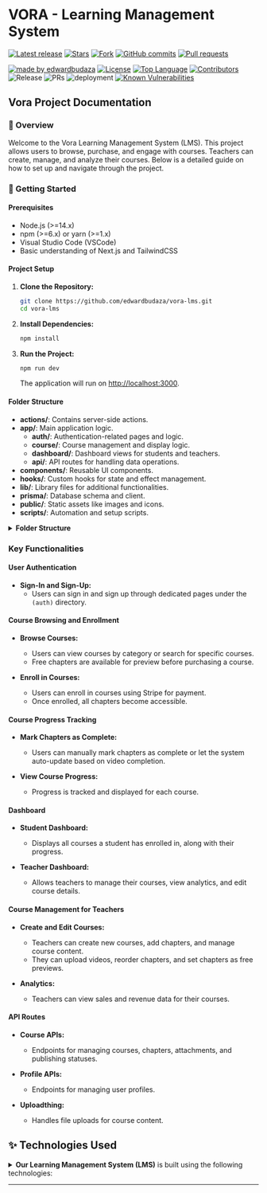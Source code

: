 # VORA - Learning Management System

<!-- GitHub badges -->

[![Latest release](https://img.shields.io/github/v/release/edwardbudaza/vora-lms?label=Latest%20release&style=social)](https://github.com/edwardbudaza/vora-lms/releases/tag/v0.1.0)
[![Stars](https://img.shields.io/github/stars/edwardbudaza/vora-lms?style=social)](https://github.com/edwardbudaza/vora-lms/stargazers)
[![Fork](https://img.shields.io/github/forks/edwardbudaza/vora-lms?style=social)](https://github.com/edwardbudaza/vora-lms/forks)
[![GitHub commits](https://img.shields.io/github/commit-activity/t/edwardbudaza/vora-lms?style=social&logo=github)](https://github.com/edwardbudaza/vora-lms/commits)
[![Pull requests](https://img.shields.io/github/issues-pr/edwardbudaza/vora-lms?style=social&logo=github)](https://github.com/edwardbudaza/vora-lms/pulls)

[![made by edwardbudaza](https://custom-icon-badges.demolab.com/badge/made%20by%20-edwardbudaza-556bf2?logo=github&logoColor=white&labelColor=101827)](https://github.com/edwardbudaza)
[![License](https://img.shields.io/github/license/edwardbudaza/vora-lms?color=dddddd&labelColor=000000)](https://github.com/edwardbudaza/vora-lms/blob/main/LICENSE)
[![Top Language](https://img.shields.io/github/languages/top/edwardbudaza/vora-lms?logo=github&logoColor=%23007ACC&label=TypeScript)](https://www.typescriptlang.org/)
[![Contributors](https://img.shields.io/github/contributors/edwardbudaza/vora-lms?style=flat&color=orange&label=Contributors)](https://github.com/edwardbudaza/vora-lms/graphs/contributors)
![Release](https://img.shields.io/github/release/edwardbudaza/vora-lms.svg)
![PRs](https://img.shields.io/badge/PRs-welcome-ff69b4.svg?style=shields)
![deployment](https://img.shields.io/github/deployments/edwardbudaza/vora-lms/Production?logo=vercel&label=Website)
[![Known Vulnerabilities](https://snyk.io/test/github/edwardbudaza/vora-lms/badge.svg)](https://snyk.io/test/github/edwardbudaza/vora-lms)

## Vora Project Documentation

### 📝 Overview

Welcome to the Vora Learning Management System (LMS). This project allows users to browse, purchase, and engage with courses. Teachers can create, manage, and analyze their courses. Below is a detailed guide on how to set up and navigate through the project.

### 🚀 Getting Started

#### Prerequisites
- Node.js (>=14.x)
- npm (>=6.x) or yarn (>=1.x)
- Visual Studio Code (VSCode)
- Basic understanding of Next.js and TailwindCSS

#### Project Setup

1. **Clone the Repository:**
    ```sh
    git clone https://github.com/edwardbudaza/vora-lms.git
    cd vora-lms
    ```

2. **Install Dependencies:**
    ```sh
    npm install
    ```

3. **Run the Project:**
    ```sh
    npm run dev
    ```
    The application will run on [http://localhost:3000](http://localhost:3000).

#### Folder Structure

- **actions/**: Contains server-side actions.
- **app/**: Main application logic.
  - **auth/**: Authentication-related pages and logic.
  - **course/**: Course management and display logic.
  - **dashboard/**: Dashboard views for students and teachers.
  - **api/**: API routes for handling data operations.
- **components/**: Reusable UI components.
- **hooks/**: Custom hooks for state and effect management.
- **lib/**: Library files for additional functionalities.
- **prisma/**: Database schema and client.
- **public/**: Static assets like images and icons.
- **scripts/**: Automation and setup scripts.

<details><summary><b>Folder Structure</b></summary>

```bash
vora-lms/
├───actions
├───app
│   ├───(auth)
│   │   └───(routes)
│   │       ├───sign-in
│   │       │   └───[[...sign-in]]     
│   │       └───sign-up
│   │           └───[[...signup]]      
│   ├───(course)
│   │   └───courses
│   │       └───[courseId]
│   │           ├───chapters
│   │           │   └───[chapterId]    
│   │           │       └───_components
│   │           └───_components        
│   ├───(dashboard)
│   │   ├───(routes)
│   │   │   ├───(root)
│   │   │   │   └───_components
│   │   │   ├───search
│   │   │   │   └───_components
│   │   │   └───teacher
│   │   │       ├───analytics
│   │   │       │   └───_components
│   │   │       ├───courses
│   │   │       │   ├───[courseId]
│   │   │       │   │   ├───chapters
│   │   │       │   │   │   └───[chapterId]
│   │   │       │   │   │       └───_components
│   │   │       │   │   └───_components
│   │   │       │   └───_components
│   │   │       ├───create
│   │   │       └───users
│   │   │           ├───[id]
│   │   │           │   └───_components
│   │   │           └───_components
│   │   └───_components
│   └───api
│       ├───courses
│       │   └───[courseId]
│       │       ├───attachments
│       │       │   └───[attachmentId]
│       │       ├───chapters
│       │       │   ├───reorder
│       │       │   └───[chapterId]
│       │       │       ├───progress
│       │       │       ├───publish
│       │       │       └───unpublish
│       │       ├───checkout
│       │       ├───publish
│       │       └───unpublish
│       ├───profile
│       │   └───[id]
│       ├───uploadthing
│       └───webhook
├───components
│   ├───modals
│   ├───providers
│   └───ui
├───hooks
├───lib
├───prisma
├───public
└───scripts
```
</details>

### Key Functionalities

#### User Authentication

- **Sign-In and Sign-Up:**
  - Users can sign in and sign up through dedicated pages under the `(auth)` directory.

#### Course Browsing and Enrollment

- **Browse Courses:**
  - Users can view courses by category or search for specific courses.
  - Free chapters are available for preview before purchasing a course.
  
- **Enroll in Courses:**
  - Users can enroll in courses using Stripe for payment.
  - Once enrolled, all chapters become accessible.

#### Course Progress Tracking

- **Mark Chapters as Complete:**
  - Users can manually mark chapters as complete or let the system auto-update based on video completion.
  
- **View Course Progress:**
  - Progress is tracked and displayed for each course.

#### Dashboard

- **Student Dashboard:**
  - Displays all courses a student has enrolled in, along with their progress.

- **Teacher Dashboard:**
  - Allows teachers to manage their courses, view analytics, and edit course details.

#### Course Management for Teachers

- **Create and Edit Courses:**
  - Teachers can create new courses, add chapters, and manage course content.
  - They can upload videos, reorder chapters, and set chapters as free previews.

- **Analytics:**
  - Teachers can view sales and revenue data for their courses.

#### API Routes

- **Course APIs:**
  - Endpoints for managing courses, chapters, attachments, and publishing statuses.
  
- **Profile APIs:**
  - Endpoints for managing user profiles.

- **Uploadthing:**
  - Handles file uploads for course content.



## ✨ Technologies Used

<details><summary><b>Our Learning Management System (LMS)</b> is built using the following technologies:</summary>

- [Next.js](https://nextjs.org/): Next.js is a React framework for building server-side rendered and statically generated web applications.
- [TypeScript](https://www.typescriptlang.org/): TypeScript is a typed superset of JavaScript that compiles to plain JavaScript.
- [Tailwind CSS](https://tailwindcss.com/): Tailwind CSS is a utility-first CSS framework for rapidly building custom user interfaces.
- [Shadcn UI](https://ui.shadcn.com/): Shadcn UI is a component library that provides accessible, reusable, and composable UI components.
- [Prisma](https://www.prisma.io/): Prisma is a TypeScript-first ORM for Node.js and the browser.
- [Stripe](https://stripe.com/): Stripe is a payment processing platform used for handling course purchases.
- [Uploadthing](https://uploadthing.com/): Uploadthing is a tool used for handling file uploads, likely integrated for uploading course-related media like videos and images.
- [React](https://reactjs.org/): React is a JavaScript library for building user interfaces, used as the underlying library for Next.js.
- [Tailwind Intellisense](https://marketplace.visualstudio.com/items?itemName=bradlc.vscode-tailwindcss): Tailwind Intellisense is an extension for VSCode that provides autocomplete and other utilities for working with Tailwind CSS.
- [Server Components](https://nextjs.org/docs/basic-features/server-components): Server Components is a Next.js feature that allows for server-side rendering of React components.
- [Rich Text Editor](https://www.tiny.cloud/): A rich text editor used for editing descriptions and other rich text content within the platform.
- [React Player](https://github.com/CookPete/react-player): React Player is a library for handling video playback within the course chapters.
- [Confetti Animation](https://github.com/daniel-lundin/react-dom-confetti): A library used for providing visual feedback upon course completion.

</details>

---


